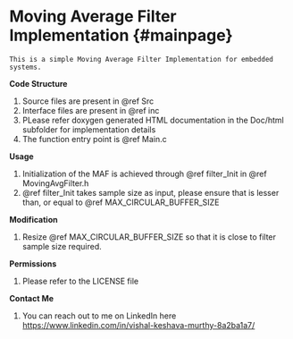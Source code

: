Moving Average Filter Implementation                      {#mainpage}
============
    This is a simple Moving Average Filter Implementation for embedded systems.

**Code Structure**
1. Source files are present in @ref Src
2. Interface files are present in @ref inc
3. PLease refer doxygen generated HTML documentation in the Doc/html subfolder for implementation details
4. The function entry point is @ref Main.c

**Usage**
1. Initialization of the MAF is achieved through @ref filter_Init in @ref MovingAvgFilter.h
2. @ref filter_Init takes sample size as input, please ensure that is lesser than, or equal to @ref MAX_CIRCULAR_BUFFER_SIZE

**Modification**
1. Resize @ref MAX_CIRCULAR_BUFFER_SIZE so that it is close to filter sample size required. 

**Permissions**
1. Please refer to the LICENSE file 

**Contact Me**
1. You can reach out to me on LinkedIn here
https://www.linkedin.com/in/vishal-keshava-murthy-8a2ba1a7/
